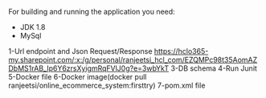 For building and running the application you need:
- JDK 1.8
- MySql

1-Url endpoint and Json Request/Response
https://hclo365-my.sharepoint.com/:x:/g/personal/ranjeetsi_hcl_com/EZQMPc98t35AomAZDbMS1rAB_Ip6Y6zrsXyigmRqFVlJ0g?e=3wbYkT
3-DB schema
4-Run Junit
5-Docker file
6-Docker image(docker pull ranjeetsi/online_ecommerce_system:firsttry)
7-pom.xml file
